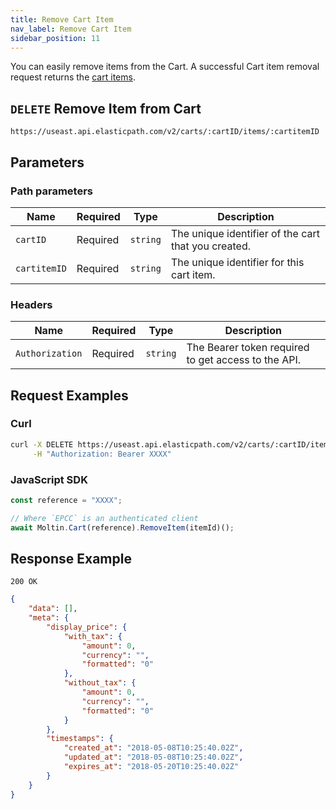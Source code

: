 ```yaml
---
title: Remove Cart Item
nav_label: Remove Cart Item
sidebar_position: 11
---
```


You can easily remove items from the Cart. A successful Cart item removal request returns the [cart items](/docs/carts/cart-items/cart-items-overview).

## `DELETE` Remove Item from Cart

```http
https://useast.api.elasticpath.com/v2/carts/:cartID/items/:cartitemID
```

## Parameters

### Path parameters

| Name | Required | Type | Description |
| --- | --- | --- | --- |
| `cartID` | Required | `string` | The unique identifier of the cart that you created. |
| `cartitemID` | Required | `string` | The unique identifier for this cart item. |

### Headers

| Name            | Required | Type     | Description                                         |
| --------------- | -------- | -------- | --------------------------------------------------- |
| `Authorization` | Required | `string` | The Bearer token required to get access to the API. |

## Request Examples

### Curl

```bash
curl -X DELETE https://useast.api.elasticpath.com/v2/carts/:cartID/items/:cartitemID \
     -H "Authorization: Bearer XXXX"
```

### JavaScript SDK

```javascript
const reference = "XXXX";

// Where `EPCC` is an authenticated client
await Moltin.Cart(reference).RemoveItem(itemId)();
```

## Response Example

`200 OK`

```json
{
    "data": [],
    "meta": {
        "display_price": {
            "with_tax": {
                "amount": 0,
                "currency": "",
                "formatted": "0"
            },
            "without_tax": {
                "amount": 0,
                "currency": "",
                "formatted": "0"
            }
        },
        "timestamps": {
            "created_at": "2018-05-08T10:25:40.02Z",
            "updated_at": "2018-05-08T10:25:40.02Z",
            "expires_at": "2018-05-20T10:25:40.02Z"
        }
    }
}
```

